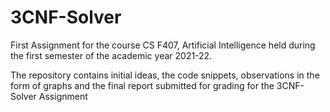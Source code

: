# 3CNF-Solver

First Assignment for the course CS F407, Artificial Intelligence held during the first semester of the academic year 2021-22.

The repository contains initial ideas, the code snippets, observations in the form of graphs and the final report submitted for grading for the 3CNF-Solver Assignment
